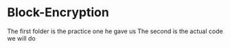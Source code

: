 # Block-Encryption
The first folder is the practice one he gave us
The second is the actual code we will do
